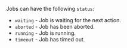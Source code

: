
Jobs can have the following `status`:

- `waiting` - Job is waiting for the next action.
- `aborted` - Job has been aborted.
- `running` - Job is running.
- `timeout` - Job has timed out.